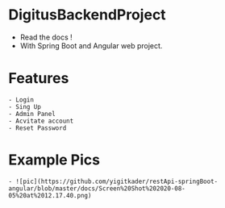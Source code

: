 # DigitusBackendProject
  
  - Read the docs !
  - With Spring Boot and Angular web project.
  # Features
    - Login
    - Sing Up
    - Admin Panel
    - Acvitate account
    - Reset Password

  # Example Pics
    - ![pic](https://github.com/yigitkader/restApi-springBoot-angular/blob/master/docs/Screen%20Shot%202020-08-05%20at%2012.17.40.png)
